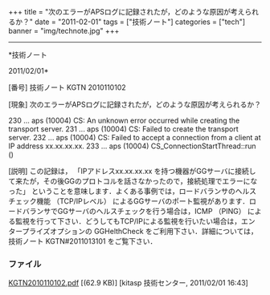 ﻿+++
title = "次のエラーがAPSログに記録されたが，どのような原因が考えられるか？"
date = "2011-02-01"
tags = ["技術ノート"]
categories = ["tech"]
banner = "img/technote.jpg"
+++

-----------------------------------------------------------------------------------------------------------------------------

*技術ノート

2011/02/01*


[番号]
技術ノート KGTN 2010110102

[現象]
次のエラーがAPSログに記録されたが，どのような原因が考えられるか？

230 ... aps (10004) CS: An unknown error occurred while creating the
transport server.
231 ... aps (10004) CS: Failed to create the transport server.
232 ... aps (10004) CS: Failed to accept a connection from a client at
IP address xx.xx.xx.xx.
233 ... aps (10004) CS_ConnectionStartThread::run ()

[説明]
この記録は， 「IPアドレスxx.xx.xx.xx
を持つ機器がGGサーバに接続して来たが，その後GGのプロトコルを話さなかったので，接続処理でエラーになった」
ということを意味します．よくある事例では，ロードバランサのヘルスチェック機能
（TCP/IPレベル）
によるGGサーバのポート監視があります．ロードバランサでGGサーバのヘルスチェックを行う場合は，ICMP
（PING）
による監視を行って下さい．どうしてもTCP/IPによる監視を行いたい場合は，エンタープライズオプションの
GGHelthCheck をご利用下さい．詳細については，技術ノート KGTN#2011013101
をご覧下さい．


### ファイル

 
 


[KGTN2010110102.pdf](http://techreport.kitasp.net/attachments/download/372/KGTN2010110102.pdf)
 [(62.9 KB)] [kitasp 技術センター, 2011/02/01
16:43]


 


 

